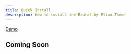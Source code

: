 ```yaml
---
title: Quick Install
description: How to install the Brutal by Elian Theme
---
```


[Demo](https://brutal-demo.astro-ghostcms.xyz/)

## Coming Soon